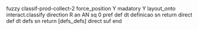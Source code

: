 fuzzy classif-prod-collect-2
   force_position Y
   madatory Y
   layout_onto interact.classify
   direction R
   an AN
   sq 0
   pref 
   def 
    dt definicao
    sn 
    return 
    direct 
   def 
    dt defs
    sn 
    return [defs,,defs]
    direct 
   suf 
end
